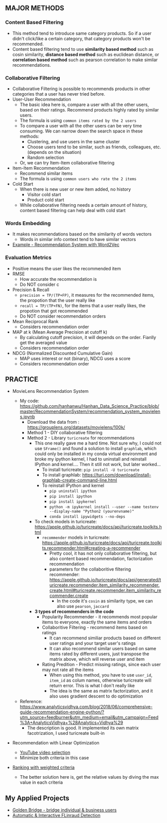 
## MAJOR METHODS

### Content Based Filtering
* This method tend to introduce same category products. So if a user didn't click/like a certain category, that category products won't be recommended.
* Content based filtering tend to use <b>similarity based method</b> such as cosin similarity, <b>distance based method</b> such as euclidean distance, or <b>correlation based method</b> such as pearson correlation to make similar recommendations.

### Collaborative Filtering
* Collaborative Filtering is possible to recommends products in other categories that a user has never tried before.
* User-User Recommendation
  * The basic idea here is, compare a user with all the other users, based on their ratings. Recommend products highly rated by similar users.
  * The formula is using `common items rated by the 2 users`
  * To compare a user with all the other users can be very time consuming. We can narrow down the search space in these methods:
    * Clustering, and use users in the same cluster
    * Choose users tend to be similar, such as friends, colleagues, etc. (depends on the situation)
    * Random selection
  * Or, we can try Item-Item collaborative filtering
* Item-Item Recommendation
  * Recommend similar items
  * The formula is using `common users who rate the 2 items`
* Cold Start
  * When there is new user or new item added, no history
    * Visitor cold start
    * Product cold start
  * While collaborative filtering needs a certain amount of history, content based filtering can help deal with cold start
  
### Words Embedding
* It makes recommendations based on the similarity of words vectors
  * Words in similar info context tend to have similar vectors
* [Example - Recommendation System with Word2Vec][1]
  
### Evaluation Metrics
* Positive means the user likes the recommended item
* RMSE
  * How accurate the recommendation is
  * Do NOT consider c
* Precision & Recall
  * `precision = TP/(TP+FP)`, it measures for the recommended items, the propotion that the user really like
  * `recall = TP/(TP+FN)`, for the items that a user really likes, the propotion that got recommended
  * Do NOT consider recommendation orders
* Mean Reciprocal Rank
   * Considers recommendation order
* MAP at k (Mean Average Precision at cutoff k)
  * By calculating cutoff precision, it will depends on the order. Fianlly get the averaged value
  * Considers recommendation order
* NDCG (Normalized Discounted Cumulative Gain)
  * MAP uses interest or not (binary), NDCG uses a score
  * Considers recommendation order
  
  
## PRACTICE
* MovieLens Recommendation System
  * My code: https://github.com/hanhanwu/Hanhan_Data_Science_Practice/blob/master/RecommendationSystem/recommendation_system_movielens.ipynb
    * Download the data from : https://grouplens.org/datasets/movielens/100k/
    * Method 1 - DIY collaborative filtering
    * Method 2 - Library `turicreate` for recommendations
      * This one really gave me a hard time. Not sure why, I could not use `SFrame()` and found a solution to install `graphlab`, which could only be installed in my conda virtual environment and broke my ipython kernel, I had to uninstall and reinstall IPython and kernel.... Then it still not work, but later worked...
        * To install turicreate: `pip install -U turicreate`
        * To install graphlab: https://turi.com/download/install-graphlab-create-command-line.html
        * To reinstall IPython and kernel
          * `pip uninstall ipython`
          * `pip install ipython`
          * `pip install ipykernel`
          * `python -m ipykernel install --user --name testenv --display-name "Python2 (yourenvname)"`
          * `conda install ipywidgets --no-deps`
      * To check models in turicreate: https://apple.github.io/turicreate/docs/api/turicreate.toolkits.html
        * `recommender` models in turicreate: https://apple.github.io/turicreate/docs/api/turicreate.toolkits.recommender.html#creating-a-recommender
          * Pretty cool, it has not only collaborative filtering, but also content based recommendation, factorization recommendation
          * parameters for the collaboritive filtering recommender: https://apple.github.io/turicreate/docs/api/generated/turicreate.recommender.item_similarity_recommender.create.html#turicreate.recommender.item_similarity_recommender.create
            * In the code it's `cosin` as similarity type, we can also use `pearson`, `jaccard`
      * <b>3 types of recommenders in the code</b>
        * Popularity Recommender - it recommends most popular items to everyone, exactly the same items and orders
        * Collaboritive Filtering - recommend items based on ratings
          * It can recommend similiar products based on different user ratings and your target user's ratings
          * It can also recommend similar users based on same items rated by different users, just transpose the matrix above, which will reverse user and item
        * Rating Predition - Predict missing ratings, since each user may not rate all the items
          * When using this method, you have to use `user_id`, `item_id` as colum names, otherwise turicreate will return error. This is what I don't really like
          * The idea is the same as matrix factorization, and it also uses gradient descent to do optimization
  * Reference: https://www.analyticsvidhya.com/blog/2018/06/comprehensive-guide-recommendation-engine-python/?utm_source=feedburner&utm_medium=email&utm_campaign=Feed%3A+AnalyticsVidhya+%28Analytics+Vidhya%29
    * The description is good. It implemented its own matrix facotrization, I used turicreate built-in
    
* Recommendation with Linear Optimization
  * [YouTube video selection][4]
  * Minimize both criteria in this case
* [Ranking with weighted criteria][5]
  * The better solution here is, get the relative values by diving the max value in each criteria

## My Applied Projects
* [Golden Bridge - bridge individual & business users][2]
* [Automatic & Interactive FLinraud Detection][3]

[1]:https://www.analyticsvidhya.com/blog/2019/07/how-to-build-recommendation-system-word2vec-python/?utm_source=blog&utm_medium=graph-feature-extraction-deepwalk
[2]:https://github.com/hanhanwu/Hanhan_Break_the_Limits/tree/master/Bank_Fantasy/Golden_Bridge
[3]:https://github.com/hanhanwu/Hanhan_Break_the_Limits/tree/master/attack_signals_recommendation_system
[4]:https://github.com/hanhanwu/Hanhan_Play_With_Social_Media/blob/master/DEF_CON_video_list_linear_optimization.ipynb
[5]:https://www.analyticsvidhya.com/blog/2020/09/how-to-rank-entities-with-multi-criteria-decision-making-methodsmcdm/?utm_source=feedburner&utm_medium=email&utm_campaign=Feed%3A+AnalyticsVidhya+%28Analytics+Vidhya%29
